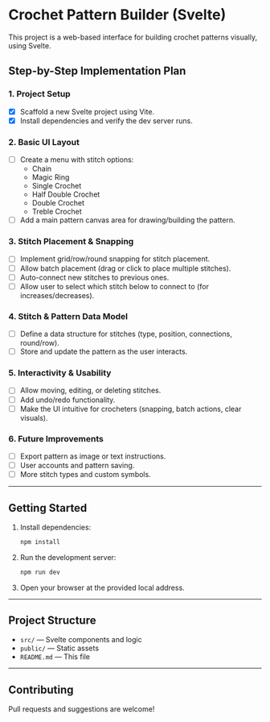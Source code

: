 # Crochet Pattern Builder (Svelte)

This project is a web-based interface for building crochet patterns visually, using Svelte.

## Step-by-Step Implementation Plan

### 1. Project Setup
- [x] Scaffold a new Svelte project using Vite.
- [x] Install dependencies and verify the dev server runs.

### 2. Basic UI Layout
- [ ] Create a menu with stitch options:
    - Chain
    - Magic Ring
    - Single Crochet
    - Half Double Crochet
    - Double Crochet
    - Treble Crochet
- [ ] Add a main pattern canvas area for drawing/building the pattern.

### 3. Stitch Placement & Snapping
- [ ] Implement grid/row/round snapping for stitch placement.
- [ ] Allow batch placement (drag or click to place multiple stitches).
- [ ] Auto-connect new stitches to previous ones.
- [ ] Allow user to select which stitch below to connect to (for increases/decreases).

### 4. Stitch & Pattern Data Model
- [ ] Define a data structure for stitches (type, position, connections, round/row).
- [ ] Store and update the pattern as the user interacts.

### 5. Interactivity & Usability
- [ ] Allow moving, editing, or deleting stitches.
- [ ] Add undo/redo functionality.
- [ ] Make the UI intuitive for crocheters (snapping, batch actions, clear visuals).

### 6. Future Improvements
- [ ] Export pattern as image or text instructions.
- [ ] User accounts and pattern saving.
- [ ] More stitch types and custom symbols.

---

## Getting Started

1. Install dependencies:
   ```bash
   npm install
   ```
2. Run the development server:
   ```bash
   npm run dev
   ```
3. Open your browser at the provided local address.

---

## Project Structure
- `src/` — Svelte components and logic
- `public/` — Static assets
- `README.md` — This file

---

## Contributing
Pull requests and suggestions are welcome!
